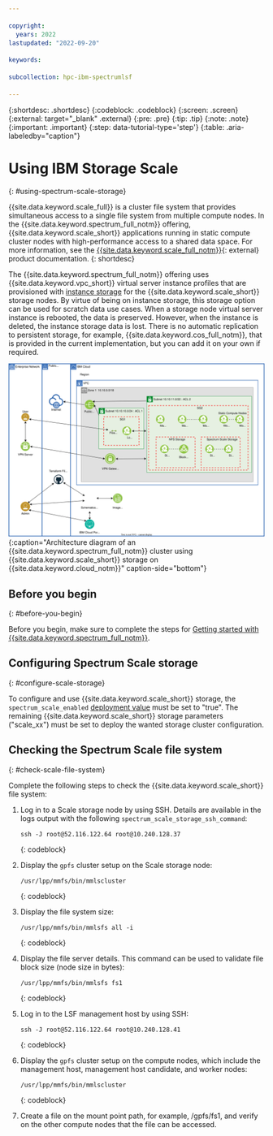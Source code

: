 ```yaml
---

copyright:
  years: 2022
lastupdated: "2022-09-20"

keywords: 

subcollection: hpc-ibm-spectrumlsf

---
```


{:shortdesc: .shortdesc}
{:codeblock: .codeblock}
{:screen: .screen}
{:external: target="_blank" .external}
{:pre: .pre}
{:tip: .tip}
{:note: .note}
{:important: .important}
{:step: data-tutorial-type='step'}
{:table: .aria-labeledby="caption"}

# Using IBM Storage Scale
{: #using-spectrum-scale-storage}

{{site.data.keyword.scale_full}} is a cluster file system that provides simultaneous access to a single file system from multiple compute nodes. In the {{site.data.keyword.spectrum_full_notm}} offering, {{site.data.keyword.scale_short}} applications running in static compute cluster nodes with high-performance access to a shared data space. For more information, see the [{{site.data.keyword.scale_full_notm}}](https://www.ibm.com/docs/en/spectrum-scale/5.1.2){: external} product documentation.
{: shortdesc}

The {{site.data.keyword.spectrum_full_notm}} offering uses {{site.data.keyword.vpc_short}} virtual server instance profiles that are provisioned with [instance storage](/docs/vpc?topic=vpc-instance-storage) for the {{site.data.keyword.scale_short}} storage nodes. By virtue of being on instance storage, this storage option can be used for scratch data use cases. When a storage node virtual server instance is rebooted, the data is preserved. However, when the instance is deleted, the instance storage data is lost. There is no automatic replication to persistent storage, for example, {{site.data.keyword.cos_full_notm}}, that is provided in the current implementation, but you can add it on your own if required.

![Architecture diagram](images/hpccluster_lsf_scale_architecture.svg){:caption="Architecture diagram of an {{site.data.keyword.spectrum_full_notm}} cluster using {{site.data.keyword.scale_short}} storage on {{site.data.keyword.cloud_notm}}" caption-side="bottom"}

## Before you begin
{: #before-you-begin}

Before you begin, make sure to complete the steps for [Getting started with {{site.data.keyword.spectrum_full_notm}}](/docs/ibm-spectrum-lsf?topic=ibm-spectrum-lsf-getting-started-tutorial).

## Configuring Spectrum Scale storage
{: #configure-scale-storage}

To configure and use {{site.data.keyword.scale_short}} storage, the `spectrum_scale_enabled` [deployment value](/docs/ibm-spectrum-lsf?topic=ibm-spectrum-lsf-deployment-values) must be set to "true". The remaining {{site.data.keyword.scale_short}} storage parameters ("scale_xx") must be set to deploy the wanted storage cluster configuration.

## Checking the Spectrum Scale file system
{: #check-scale-file-system}

Complete the following steps to check the {{site.data.keyword.scale_short}} file system:

1. Log in to a Scale storage node by using SSH. Details are available in the logs output with the following `spectrum_scale_storage_ssh_command`:

    ```
    ssh -J root@52.116.122.64 root@10.240.128.37
    ```
    {: codeblock}

2. Display the `gpfs` cluster setup on the Scale storage node:

    ```
    /usr/lpp/mmfs/bin/mmlscluster
    ```
    {: codeblock}

3. Display the file system size:

    ```
    /usr/lpp/mmfs/bin/mmlsfs all -i
    ```
    {: codeblock}

4. Display the file server details. This command can be used to validate file block size (node size in bytes):

    ```
    /usr/lpp/mmfs/bin/mmlsfs fs1
    ```
    {: codeblock}

5. Log in to the LSF management host by using SSH:

    ```
    ssh -J root@52.116.122.64 root@10.240.128.41
    ```
    {: codeblock}

6. Display the `gpfs` cluster setup on the compute nodes, which include the management host, management host candidate, and worker nodes:

    ```
    /usr/lpp/mmfs/bin/mmlscluster
    ```
    {: codeblock}

7. Create a file on the mount point path, for example, /gpfs/fs1, and verify on the other compute nodes that the file can be accessed.
